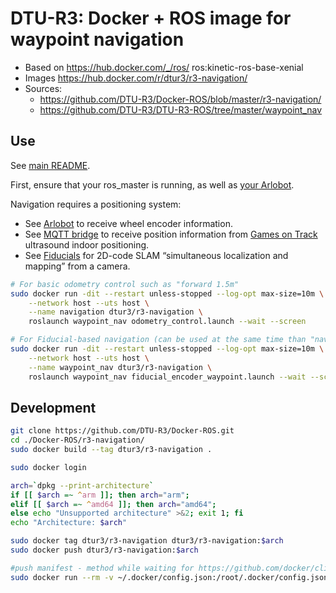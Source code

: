 # DTU-R3: Docker + ROS image for waypoint navigation
* Based on https://hub.docker.com/_/ros/ ros:kinetic-ros-base-xenial
* Images https://hub.docker.com/r/dtur3/r3-navigation/
* Sources:
	* https://github.com/DTU-R3/Docker-ROS/blob/master/r3-navigation/
	* https://github.com/DTU-R3/DTU-R3-ROS/tree/master/waypoint_nav

## Use
See [main README](../README.md).

First, ensure that your ros_master is running, as well as [your Arlobot](../r3-arlobot/).

Navigation requires a positioning system:
* See [Arlobot](../r3-arlobot/) to receive wheel encoder information.
* See [MQTT bridge](../r3-mqtt-bridge/) to receive position information from [Games on Track](http://www.gamesontrack.com/) ultrasound indoor positioning.
* See [Fiducials](../r3-fiducials/) for 2D-code SLAM “simultaneous localization and mapping” from a camera.

```sh
# For basic odometry control such as "forward 1.5m"
sudo docker run -dit --restart unless-stopped --log-opt max-size=10m \
	--network host --uts host \
	--name navigation dtur3/r3-navigation \
	roslaunch waypoint_nav odometry_control.launch --wait --screen

# For Fiducial-based navigation (can be used at the same time than "navigation" for odometry)
sudo docker run -dit --restart unless-stopped --log-opt max-size=10m \
	--network host --uts host \
	--name waypoint_nav dtur3/r3-navigation \
	roslaunch waypoint_nav fiducial_encoder_waypoint.launch --wait --screen
```

## Development

```bash
git clone https://github.com/DTU-R3/Docker-ROS.git
cd ./Docker-ROS/r3-navigation/
sudo docker build --tag dtur3/r3-navigation .

sudo docker login

arch=`dpkg --print-architecture`
if [[ $arch =~ ^arm ]]; then arch="arm";
elif [[ $arch =~ ^amd64 ]]; then arch="amd64";
else echo "Unsupported architecture" >&2; exit 1; fi
echo "Architecture: $arch"

sudo docker tag dtur3/r3-navigation dtur3/r3-navigation:$arch
sudo docker push dtur3/r3-navigation:$arch

#push manifest - method while waiting for https://github.com/docker/cli/pull/138
sudo docker run --rm -v ~/.docker/config.json:/root/.docker/config.json -v $(pwd):/host weshigbee/manifest-tool push from-spec /host/manifest.yaml
```
